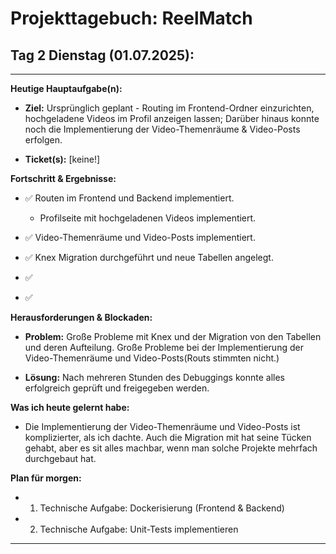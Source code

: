 # Projekttagebuch: ReelMatch

## Tag 2 Dienstag (01.07.2025):

---


**Heutige Hauptaufgabe(n):**
*   **Ziel:** Ursprünglich geplant - Routing im Frontend-Ordner einzurichten, hochgeladene Videos im Profil anzeigen lassen; Darüber hinaus konnte noch die Implementierung der Video-Themenräume & Video-Posts erfolgen.

*   **Ticket(s):** [keine!]

**Fortschritt & Ergebnisse:**
*   ✅ Routen im Frontend und Backend implementiert.
       - Profilseite mit hochgeladenen Videos implementiert.
       
*   ✅ Video-Themenräume und Video-Posts implementiert.
*   ✅ Knex Migration durchgeführt und neue Tabellen angelegt.
*   ✅ 
*   ✅ 

**Herausforderungen & Blockaden:**
*   **Problem:** Große Probleme mit Knex und der Migration von den Tabellen und deren Aufteilung. Große Probleme bei der Implementierung der Video-Themenräume und Video-Posts(Routs stimmten nicht.)

*   **Lösung:** Nach mehreren Stunden des Debuggings konnte alles erfolgreich geprüft und freigegeben werden. 

**Was ich heute gelernt habe:**
*   Die Implementierung der Video-Themenräume und Video-Posts ist komplizierter, als ich dachte. Auch die Migration mit hat seine Tücken gehabt, aber es sit alles machbar, wenn man solche Projekte mehrfach durchgebaut hat. 

**Plan für morgen:**
*  1. Technische Aufgabe: Dockerisierung (Frontend & Backend)
*  2. Technische Aufgabe: Unit-Tests implementieren


---

